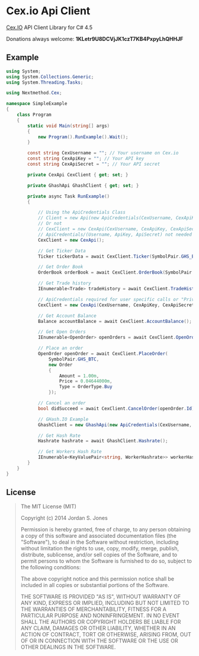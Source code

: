 # Cex.io Api Client

[Cex.IO](https://cex.io/r/0/jordansjones/0/) API Client Library for C# 4.5

Donations always welcome: **1KLetr9U8DCVjJK1czT7KB4PxpyLhQHHJF**

## Example

```cs
using System;
using System.Collections.Generic;
using System.Threading.Tasks;

using Nextmethod.Cex;

namespace SimpleExample
{
    class Program
    {
        static void Main(string[] args)
        {
            new Program().RunExample().Wait();
        }

        const string CexUsername = ""; // Your username on Cex.io
        const string CexApiKey = ""; // Your API key
        const string CexApiSecret = ""; // Your API secret

        private CexApi CexClient { get; set; }

        private GhashApi GhashClient { get; set; }

        private async Task RunExample()
        {

            // Using the ApiCredentials Class
            // Client = new Api(new ApiCredentials(CexUsername, CexApiKey, CexApiSecret));
            // Or not
            // CexClient = new CexApi(CexUsername, CexApiKey, CexApiSecret);
            // ApiCredentials/(Username, ApiKey, ApiSecret) not needed for public functions
            CexClient = new CexApi();

            // Get Ticker Data
            Ticker tickerData = await CexClient.Ticker(SymbolPair.GHS_BTC);

            // Get Order Book
            OrderBook orderBook = await CexClient.OrderBook(SymbolPair.GHS_BTC);

            // Get Trade history
            IEnumerable<Trade> tradeHistory = await CexClient.TradeHistory(SymbolPair.NMC_BTC);

            // ApiCredentials required for user specific calls or "Private Functions"
            CexClient = new CexApi(CexUsername, CexApiKey, CexApiSecret);

            // Get Account Balance
            Balance accountBalance = await CexClient.AccountBalance();

            // Get Open Orders
            IEnumerable<OpenOrder> openOrders = await CexClient.OpenOrders(SymbolPair.LTC_BTC);

            // Place an order
            OpenOrder openOrder = await CexClient.PlaceOrder(
                SymbolPair.GHS_BTC,
                new Order
                {
                    Amount = 1.00m,
                    Price = 0.04644000m,
                    Type = OrderType.Buy
                });

            // Cancel an order
            bool didSucceed = await CexClient.CancelOrder(openOrder.Id);

            // GHash.IO Example
            GhashClient = new GhashApi(new ApiCredentials(CexUsername, CexApiKey, CexApiSecret));

            // Get Hash Rate
            Hashrate hashrate = await GhashClient.Hashrate();

            // Get Workers Hash Rate
            IEnumerable<KeyValuePair<string, WorkerHashrate>> workerHashRate = await GhashClient.WorkersHashRate();
        }
    }
}

```

## License

> The MIT License (MIT)
> 
> Copyright (c) 2014 Jordan S. Jones
> 
> Permission is hereby granted, free of charge, to any person obtaining a copy of
> this software and associated documentation files (the "Software"), to deal in
> the Software without restriction, including without limitation the rights to
> use, copy, modify, merge, publish, distribute, sublicense, and/or sell copies of
> the Software, and to permit persons to whom the Software is furnished to do so,
> subject to the following conditions:
> 
> The above copyright notice and this permission notice shall be included in all
> copies or substantial portions of the Software.
> 
> THE SOFTWARE IS PROVIDED "AS IS", WITHOUT WARRANTY OF ANY KIND, EXPRESS OR
> IMPLIED, INCLUDING BUT NOT LIMITED TO THE WARRANTIES OF MERCHANTABILITY, FITNESS
> FOR A PARTICULAR PURPOSE AND NONINFRINGEMENT. IN NO EVENT SHALL THE AUTHORS OR
> COPYRIGHT HOLDERS BE LIABLE FOR ANY CLAIM, DAMAGES OR OTHER LIABILITY, WHETHER
> IN AN ACTION OF CONTRACT, TORT OR OTHERWISE, ARISING FROM, OUT OF OR IN
> CONNECTION WITH THE SOFTWARE OR THE USE OR OTHER DEALINGS IN THE SOFTWARE.